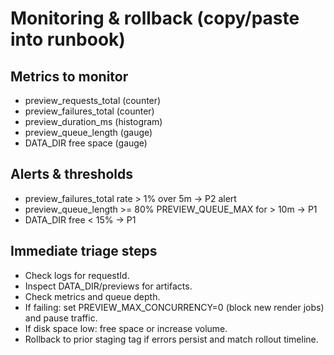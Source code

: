 # Monitoring & rollback (copy/paste into runbook)

## Metrics to monitor

- preview_requests_total (counter)
- preview_failures_total (counter)
- preview_duration_ms (histogram)
- preview_queue_length (gauge)
- DATA_DIR free space (gauge)

## Alerts & thresholds

- preview_failures_total rate > 1% over 5m → P2 alert
- preview_queue_length >= 80% PREVIEW_QUEUE_MAX for > 10m → P1
- DATA_DIR free < 15% → P1

## Immediate triage steps

- Check logs for requestId.
- Inspect DATA_DIR/previews for artifacts.
- Check metrics and queue depth.
- If failing: set PREVIEW_MAX_CONCURRENCY=0 (block new render jobs) and pause traffic.
- If disk space low: free space or increase volume.
- Rollback to prior staging tag if errors persist and match rollout timeline.